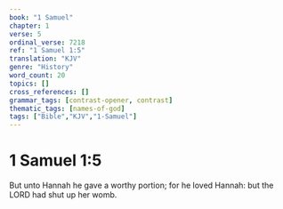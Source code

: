 ```yaml
---
book: "1 Samuel"
chapter: 1
verse: 5
ordinal_verse: 7218
ref: "1 Samuel 1:5"
translation: "KJV"
genre: "History"
word_count: 20
topics: []
cross_references: []
grammar_tags: [contrast-opener, contrast]
thematic_tags: [names-of-god]
tags: ["Bible","KJV","1-Samuel"]
---
```


# 1 Samuel 1:5

But unto Hannah he gave a worthy portion; for he loved Hannah: but the LORD had shut up her womb.

